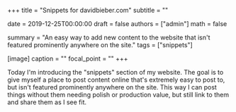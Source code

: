 +++
title = "Snippets for davidbieber.com"
subtitle = ""

date = 2019-12-25T00:00:00
draft = false
authors = ["admin"]
math = false

summary = "An easy way to add new content to the website that isn't featured prominently anywhere on the site."
tags = ["snippets"]

[image]
  caption = ""
  focal_point = ""
+++

Today I'm introducing the "snippets" section of my website. The goal is to give myself a place to post content online that's extremely easy to post to, but isn't featured prominently anywhere on the site. This way I can post things without them needing polish or production value, but still link to them and share them as I see fit.
